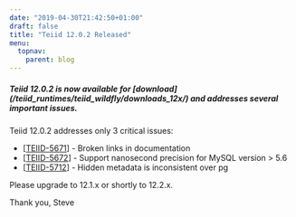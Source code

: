 ```yaml
---
date: "2019-04-30T21:42:50+01:00"
draft: false
title: "Teiid 12.0.2 Released"
menu:
  topnav:
    parent: blog
---
```


##### Teiid 12.0.2 is now available for [download] (/teiid_runtimes/teiid_wildfly/downloads_12x/) and addresses several important issues.

<!--more-->

Teiid 12.0.2 addresses only 3 critical issues:

<ul>
<li>[<a href='https://issues.jboss.org/browse/TEIID-5671'>TEIID-5671</a>] -         Broken links in documentation
</li>
<li>[<a href='https://issues.jboss.org/browse/TEIID-5672'>TEIID-5672</a>] -         Support nanosecond precision for MySQL version &gt; 5.6
</li>
<li>[<a href='https://issues.jboss.org/browse/TEIID-5712'>TEIID-5712</a>] -         Hidden metadata is inconsistent over pg
</li>
</ul>

Please upgrade to 12.1.x or shortly to 12.2.x. 

Thank you, Steve 